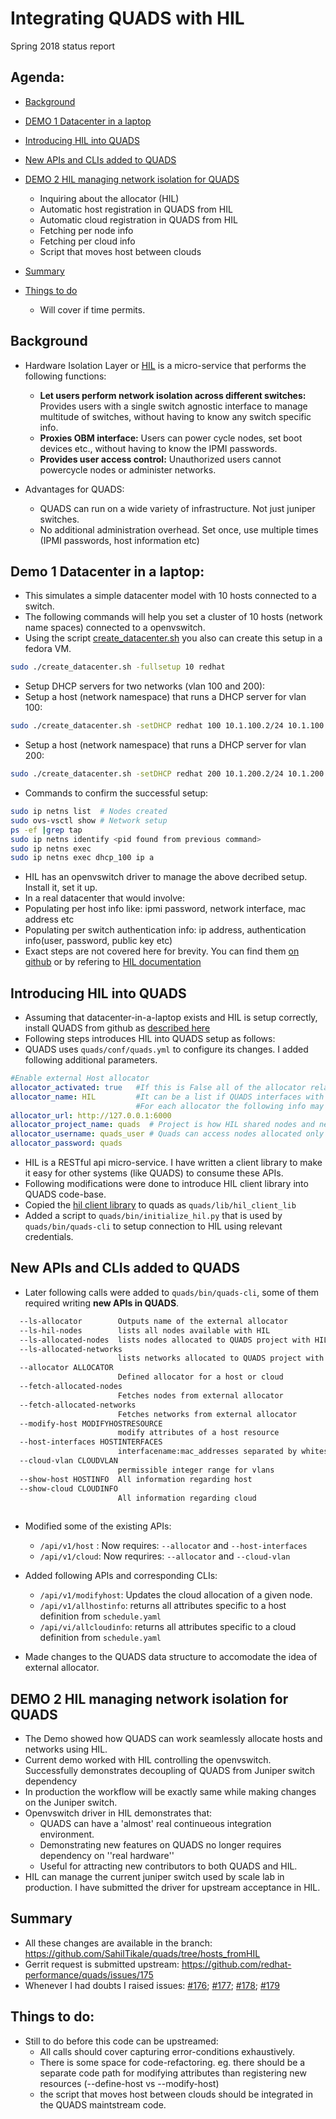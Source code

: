 
 Integrating QUADS with HIL 
=========================== 

Spring 2018 status report

## Agenda:

* [Background](#background)
* [DEMO 1 Datacenter in a laptop](#demo-1-datacenter-in-a-laptop)
* [Introducing HIL into QUADS](#introducing-hil-into-quads) 
* [New APIs and CLIs added to QUADS](#new-apis-and-clis-added-to-quads)
* [DEMO 2 HIL managing network isolation for QUADS](#demo-2-hil-managing-network-isolation-for-quads)
  * Inquiring about the allocator (HIL)
  * Automatic host registration in QUADS from HIL
  * Automatic cloud registration in QUADS from HIL
  * Fetching per node info
  * Fetching per cloud info
  * Script that moves host between clouds
* [Summary](#summary)

* [Things to do](#things-to-do)
  * Will cover if time permits.

## Background

* Hardware Isolation Layer or [HIL](https://github.com/CCI-MOC/hil) is a micro-service that performs the following functions:
  * **Let users perform network isolation across different switches:** Provides users with a single switch agnostic interface to manage multitude of switches, without having to know any switch specific info.
  * **Proxies OBM interface:** Users can power cycle nodes, set boot devices etc., without having to know the IPMI passwords. 
  * **Provides user access control:** Unauthorized users cannot powercycle nodes or administer networks.
  
* Advantages for QUADS:
  * QUADS can run on a wide variety of infrastructure. Not just juniper switches.
  * No additional administration overhead. Set once, use multiple times (IPMI passwords, host information etc)
  

## Demo 1 Datacenter in a laptop:
* This simulates a simple datacenter model with 10 hosts connected to a switch. 
* The following commands will help you set a cluster of 10 hosts (network name spaces) connected to a openvswitch.
* Using the script [create_datacenter.sh](https://github.com/SahilTikale/HIL_contrib/blob/master/hilInYourLap/create_datacenter.sh) you also can create this setup in a fedora VM.
```bash
sudo ./create_datacenter.sh -fullsetup 10 redhat
```
* Setup DHCP servers for two networks (vlan 100 and 200):
* Setup a host (network namespace) that runs a DHCP server for vlan 100:
```bash
sudo ./create_datacenter.sh -setDHCP redhat 100 10.1.100.2/24 10.1.100.10,10.1.100.50,255.255.255.0
```
* Setup a host (network namespace) that runs a DHCP server for vlan 200:
```bash
sudo ./create_datacenter.sh -setDHCP redhat 200 10.1.200.2/24 10.1.200.10,10.1.200.50,255.255.255.0
```
* Commands to confirm the successful setup:
```bash
sudo ip netns list  # Nodes created
sudo ovs-vsctl show # Network setup
ps -ef |grep tap
sudo ip netns identify <pid found from previous command>
sudo ip netns exec
sudo ip netns exec dhcp_100 ip a
```
* HIL has an openvswitch driver to manage the above decribed setup. Install it, set it up.
* In a real datacenter that would involve:
* Populating per host info like: ipmi password, network interface, mac address etc
* Populating per switch authentication info: ip address, authentication info(user, password, public key etc)
* Exact steps are not covered here for brevity. You can find them [on github](https://github.com/CCI-MOC/hil) or by refering to [HIL documentation](http://hil.readthedocs.io/en/latest/)

## Introducing HIL into QUADS
* Assuming that datacenter-in-a-laptop exists and HIL is setup correctly, install QUADS from github as [described here](https://github.com/SahilTikale/quads#installing-quads-from-github)
* Following steps introduces HIL into QUADS setup as follows:
* QUADS uses `quads/conf/quads.yml` to configure its changes. I added following additional parameters.
```yaml
#Enable external Host allocator
allocator_activated: true   #If this is False all of the allocator related QUADS calls will return error stating so.
allocator_name: HIL         #It can be a list if QUADS interfaces with multiple allocators. eg [REDHAT's-HIL, MOC-HIL, FLOCX]
                            #For each allocator the following info may vary, or may need additional parameters.
allocator_url: http://127.0.0.1:6000
allocator_project_name: quads  # Project is how HIL shared nodes and networks among multiple users.
allocator_username: quads_user # Quads can access nodes allocated only to its own project.
allocator_password: quads
```
* HIL is a RESTful api micro-service. I have written a client library to make it easy for other systems (like QUADS) to consume these APIs.
* Following modifications were done to introduce HIL client library into QUADS code-base.
 * Copied the [hil client library](https://github.com/CCI-MOC/hil/tree/master/hil/client) to quads as `quads/lib/hil_client_lib`
 * Added a script to `quads/bin/initialize_hil.py` that is used by `quads/bin/quads-cli` to setup connection to HIL using relevant credentials.

## New APIs and CLIs added to QUADS
 
* Later following calls were added to `quads/bin/quads-cli`, some of them required writing **new APIs in QUADS**.
```bash
  --ls-allocator        Outputs name of the external allocator 
  --ls-hil-nodes        lists all nodes available with HIL
  --ls-allocated-nodes  lists nodes allocated to QUADS project with HIL
  --ls-allocated-networks
                        lists networks allocated to QUADS project with HIL
  --allocator ALLOCATOR
                        Defined allocator for a host or cloud
  --fetch-allocated-nodes
                        Fetches nodes from external allocator
  --fetch-allocated-networks
                        Fetches networks from external allocator
  --modify-host MODIFYHOSTRESOURCE
                        modify attributes of a host resource
  --host-interfaces HOSTINTERFACES
                        interfacename:mac_addresses separated by whitespace
  --cloud-vlan CLOUDVLAN
                        permissible integer range for vlans
  --show-host HOSTINFO  All information regarding host
  --show-cloud CLOUDINFO
                        All information regarding cloud
                       
 ```
 * Modified some of the existing APIs:
   * `/api/v1/host` : Now requires: `--allocator` and `--host-interfaces` 
   * `/api/v1/cloud`: Now requrires: `--allocator` and `--cloud-vlan`
 
 * Added following APIs and corresponding CLIs:
   * `/api/v1/modifyhost`: Updates the cloud allocation of a given node. 
   * `/api/v1/allhostinfo`: returns all attributes specific to a host definition from `schedule.yaml` 
   * `/api/vi/allcloudinfo`: returns all attributes specific to a cloud definition from `schedule.yaml`
 
 * Made changes to the QUADS data structure to accomodate the idea of external allocator.
 
 ## DEMO 2 HIL managing network isolation for QUADS
 
 * The Demo showed how QUADS can work seamlessly allocate hosts and networks using HIL.
 * Current demo worked with HIL controlling the openvswitch. Successfully demonstrates decoupling of QUADS from Juniper switch dependency 
 * In production the workflow will be exactly same while making changes on the Juniper switch.
 * Openvswitch driver in HIL demonstrates that:
   * QUADS can have a 'almost' real continueous integration environment.
   * Demonstrating new features on QUADS no longer requires dependency on ''real hardware''
   * Useful for attracting new contributors to both QUADS and HIL. 
 * HIL can manage the current juniper switch used by scale lab in production. I have submitted the driver for upstream acceptance in HIL.
 
 ## Summary
 
 * All these changes are available in the branch: https://github.com/SahilTikale/quads/tree/hosts_fromHIL
 * Gerrit request is submitted upstream: https://github.com/redhat-performance/quads/issues/175
 * Whenever I had doubts I raised issues: 
 [#176](https://github.com/redhat-performance/quads/issues/176);   [#177](https://github.com/redhat-performance/quads/issues/177);   [#178](https://github.com/redhat-performance/quads/issues/178);   [#179](https://github.com/redhat-performance/quads/issues/179)

## Things to do:
 * Still to do before this code can be upstreamed:
   * All calls should cover capturing error-conditions exhaustively.
   * There is some space for code-refactoring. eg. there should be a separate code path for modifying attributes than registering new resources (--define-host vs --modify-host) 
   * the script that moves host between clouds should be integrated in the QUADS maintstream code.
   
  
 






